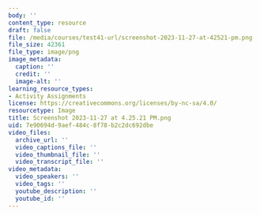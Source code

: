 ```yaml
---
body: ''
content_type: resource
draft: false
file: /media/courses/test41-url/screenshot-2023-11-27-at-42521-pm.png
file_size: 42361
file_type: image/png
image_metadata:
  caption: ''
  credit: ''
  image-alt: ''
learning_resource_types:
- Activity Assignments
license: https://creativecommons.org/licenses/by-nc-sa/4.0/
resourcetype: Image
title: Screenshot 2023-11-27 at 4.25.21 PM.png
uid: 7e90694d-9aef-484c-8f78-b2c2dc692dbe
video_files:
  archive_url: ''
  video_captions_file: ''
  video_thumbnail_file: ''
  video_transcript_file: ''
video_metadata:
  video_speakers: ''
  video_tags: ''
  youtube_description: ''
  youtube_id: ''
---
```


